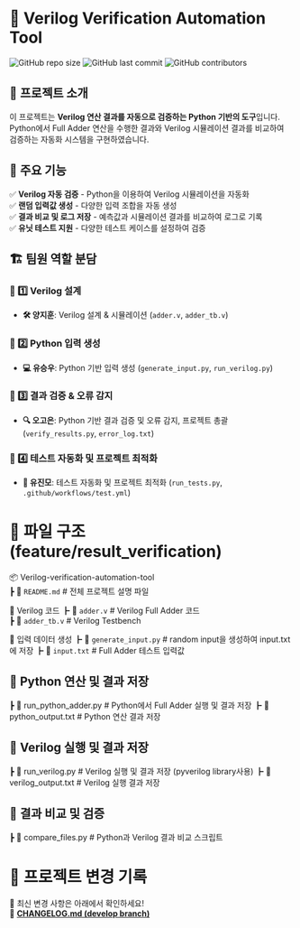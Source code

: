 # 📌 Verilog Verification Automation Tool

![GitHub repo size](https://img.shields.io/github/repo-size/goeun-oh/Verilog-verification-automation-tool)
![GitHub last commit](https://img.shields.io/github/last-commit/goeun-oh/Verilog-verification-automation-tool)
![GitHub contributors](https://img.shields.io/github/contributors/goeun-oh/Verilog-verification-automation-tool)

## 📖 프로젝트 소개
이 프로젝트는 **Verilog 연산 결과를 자동으로 검증하는 Python 기반의 도구**입니다.  
Python에서 Full Adder 연산을 수행한 결과와 Verilog 시뮬레이션 결과를 비교하여 검증하는 자동화 시스템을 구현하였습니다.

## 🔧 주요 기능
✅ **Verilog 자동 검증** - Python을 이용하여 Verilog 시뮬레이션을 자동화  
✅ **랜덤 입력값 생성** - 다양한 입력 조합을 자동 생성  
✅ **결과 비교 및 로그 저장** - 예측값과 시뮬레이션 결과를 비교하여 로그로 기록  
✅ **유닛 테스트 지원** - 다양한 테스트 케이스를 설정하여 검증  



## 🏗️ 팀원 역할 분담
### **🔹 1️⃣ Verilog 설계**
- **🛠️ 양지훈**: Verilog 설계 & 시뮬레이션 (`adder.v`, `adder_tb.v`)

### **🔹 2️⃣ Python 입력 생성**
- **💻 유승우**: Python 기반 입력 생성 (`generate_input.py`, `run_verilog.py`)

### **🔹 3️⃣ 결과 검증 & 오류 감지**
- **🔍 오고은**: Python 기반 결과 검증 및 오류 감지, 프로젝트 총괄 (`verify_results.py`, `error_log.txt`)

### **🔹 4️⃣ 테스트 자동화 및 프로젝트 최적화**
- **🚀 유진모**:  테스트 자동화 및 프로젝트 최적화 (`run_tests.py`, `.github/workflows/test.yml`)



# 📂 파일 구조 (feature/result_verification)
📦 Verilog-verification-automation-tool <br>
 ┣ 📜 `README.md`                 # 전체 프로젝트 설명 파일


🔹 Verilog 코드
 ┣ 📜 `adder.v`                   # Verilog Full Adder 코드 <br>
 ┣ 📜 `adder_tb.v`                # Verilog Testbench

🔹 입력 데이터 생성 
 ┣ 📜 `generate_input.py`         # random input을 생성하여 input.txt 에 저장
 ┣ 📜 `input.txt`                 # Full Adder 테스트 입력값


## 🔹 Python 연산 및 결과 저장
 ┣ 📜 run_python_adder.py       # Python에서 Full Adder 실행 및 결과 저장
 ┣ 📜 python_output.txt         # Python 연산 결과 저장


## 🔹 Verilog 실행 및 결과 저장
 ┣ 📜 run_verilog.py            # Verilog 실행 및 결과 저장 (pyverilog library사용)
 ┣ 📜 verilog_output.txt        # Verilog 실행 결과 저장


## 🔹 결과 비교 및 검증
 ┣ 📜 compare_files.py          # Python과 Verilog 결과 비교 스크립트 


# 📌 프로젝트 변경 기록
🔹 최신 변경 사항은 아래에서 확인하세요!  
📌 **[CHANGELOG.md (develop branch)](https://github.com/goeun-oh/Verilog-verification-automation-tool/blob/develop/CHANGELOG.md)**

